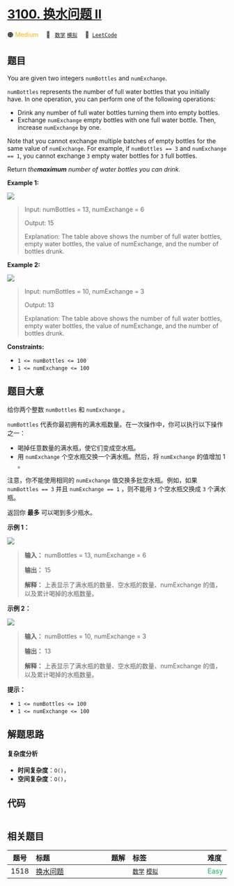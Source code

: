 # [3100. 换水问题 II](https://leetcode.com/problems/water-bottles-ii)

🟠 <font color=#ffb800>Medium</font>&emsp; 🔖&ensp; [`数学`](/tag/math.md) [`模拟`](/tag/simulation.md)&emsp; 🔗&ensp;[`LeetCode`](https://leetcode.com/problems/water-bottles-ii)

## 题目

You are given two integers `numBottles` and `numExchange`.

`numBottles` represents the number of full water bottles that you initially
have. In one operation, you can perform one of the following operations:

  * Drink any number of full water bottles turning them into empty bottles.
  * Exchange `numExchange` empty bottles with one full water bottle. Then, increase `numExchange` by one.

Note that you cannot exchange multiple batches of empty bottles for the same
value of `numExchange`. For example, if `numBottles == 3` and `numExchange ==
1`, you cannot exchange `3` empty water bottles for `3` full bottles.

Return _the**maximum** number of water bottles you can drink_.



**Example 1:**

![](https://assets.leetcode.com/uploads/2024/01/28/exampleone1.png)

> Input: numBottles = 13, numExchange = 6
> 
> Output: 15
> 
> Explanation: The table above shows the number of full water bottles, empty water bottles, the value of numExchange, and the number of bottles drunk.

**Example 2:**

![](https://assets.leetcode.com/uploads/2024/01/28/example231.png)

> Input: numBottles = 10, numExchange = 3
> 
> Output: 13
> 
> Explanation: The table above shows the number of full water bottles, empty water bottles, the value of numExchange, and the number of bottles drunk.

**Constraints:**

  * `1 <= numBottles <= 100 `
  * `1 <= numExchange <= 100`


## 题目大意

给你两个整数 `numBottles` 和 `numExchange` 。

`numBottles` 代表你最初拥有的满水瓶数量。在一次操作中，你可以执行以下操作之一：

  * 喝掉任意数量的满水瓶，使它们变成空水瓶。
  * 用 `numExchange` 个空水瓶交换一个满水瓶。然后，将 `numExchange` 的值增加 1 。

注意，你不能使用相同的 `numExchange` 值交换多批空水瓶。例如，如果 `numBottles == 3` 并且 `numExchange ==
1` ，则不能用 `3` 个空水瓶交换成 `3` 个满水瓶。

返回你 **最多** 可以喝到多少瓶水。



**示例 1：**

![](https://assets.leetcode.com/uploads/2024/01/28/exampleone1.png)

> 
> 
> 
> 
> 
> **输入：** numBottles = 13, numExchange = 6
> 
> **输出：** 15
> 
> **解释：** 上表显示了满水瓶的数量、空水瓶的数量、numExchange 的值，以及累计喝掉的水瓶数量。
> 
> 

**示例 2：**

![](https://assets.leetcode.com/uploads/2024/01/28/example231.png)

> 
> 
> 
> 
> 
> **输入：** numBottles = 10, numExchange = 3
> 
> **输出：** 13
> 
> **解释：** 上表显示了满水瓶的数量、空水瓶的数量、numExchange 的值，以及累计喝掉的水瓶数量。



**提示：**

  * `1 <= numBottles <= 100 `
  * `1 <= numExchange <= 100`


## 解题思路

#### 复杂度分析

- **时间复杂度**：`O()`，
- **空间复杂度**：`O()`，

## 代码

```javascript

```

## 相关题目

<!-- prettier-ignore -->
| 题号 | 标题 | 题解 | 标签 | 难度 |
| :------: | :------ | :------: | :------ | :------ |
| 1518 | [换水问题](https://leetcode.com/problems/water-bottles) |  |  [`数学`](/tag/math.md) [`模拟`](/tag/simulation.md) | <font color=#15bd66>Easy</font> |

<style>
.blue {
    background-color: #096dd9;
    padding: 0.25rem 0.5rem;
    margin: 0;
    font-size: 0.85em;
    border-radius: 3px;
    color: white;
    font-weight: 500;
}
table th:first-of-type { width: 10%; }
table th:nth-of-type(2) { width: 35%; }
table th:nth-of-type(3) { width: 10%; }
table th:nth-of-type(4) { width: 35%; }
table th:nth-of-type(5) { width: 10%; }
</style>
